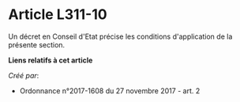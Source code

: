 # Article L311-10

Un décret en Conseil d'Etat précise les conditions d'application de la présente section.

**Liens relatifs à cet article**

_Créé par_:

  - Ordonnance n°2017-1608 du 27 novembre 2017 - art. 2
